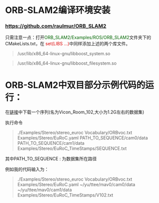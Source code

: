 # ORB-SLAM2编译环境安装
### https://github.com/raulmur/ORB_SLAM2

只需注意一点：打开<font color="#006600">ORB_SLAM2/Examples/ROS/ORB_SLAM2</font>文件夹下的CMakeLists.txt，在<font color="#dd0000"> set(LIBS ...)</font>中同样添加上述的两个库文件。

> /usr/lib/x86_64-linux-gnu/libboost_system.so

> /usr/lib/x86_64-linux-gnu/libboost_filesystem.so


# ORB-SLAM2中双目部分示例代码的运行：
在[链接](http://projects.asl.ethz.ch/datasets/doku.php?id=kmavvisualinertialdatasets)中下载一个序列(名为Vicon_Room_102,大小为1.2G左右的数据集)

执行命令
>./Examples/Stereo/stereo_euroc Vocabulary/ORBvoc.txt Examples/Stereo/EuRoC.yaml PATH_TO_SEQUENCE/cam0/data PATH_TO_SEQUENCE/cam1/data Examples/Stereo/EuRoC_TimeStamps/SEQUENCE.txt

其中PATH_TO_SEQUENCE : 为数据集所在路径

例如我的代码输入为：
> ./Examples/Stereo/stereo_euroc Vocabulary/ORBvoc.txt Examples/Stereo/EuRoC.yaml  ~/yu/ttee/mav0/cam0/data ~/yu/ttee/mav0/cam1/data  Examples/Stereo/EuRoC_TimeStamps/V102.txt
